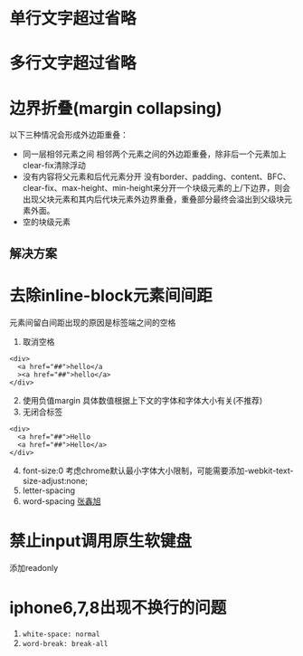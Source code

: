 # 单行文字超过省略

# 多行文字超过省略

# 边界折叠(margin collapsing)
以下三种情况会形成外边距重叠：
+ 同一层相邻元素之间
相邻两个元素之间的外边距重叠，除非后一个元素加上clear-fix清除浮动
+ 没有内容将父元素和后代元素分开
没有border、padding、content、BFC、clear-fix、max-height、min-height来分开一个块级元素的上/下边界，则会出现父块元素和其内后代块元素外边界重叠，重叠部分最终会溢出到父级块元素外面。
+ 空的块级元素

## 解决方案

# 去除inline-block元素间间距
元素间留白间距出现的原因是标签端之间的空格
1. 取消空格
```
<div>
  <a href="##">hello</a
  ><a href="##">hello</a>
</div>
```
2. 使用负值margin
具体数值根据上下文的字体和字体大小有关(不推荐)
3. 无闭合标签
```
<div>
  <a href="##">Hello
  <a href="##">Hello</a>
</div>
```
4. font-size:0
考虑chrome默认最小字体大小限制，可能需要添加-webkit-text-size-adjust:none;
5. letter-spacing
6. word-spacing
[张鑫旭](https://www.zhangxinxu.com/wordpress/2012/04/inline-block-space-remove-%e5%8e%bb%e9%99%a4%e9%97%b4%e8%b7%9d/)

# 禁止input调用原生软键盘
添加readonly

# iphone6,7,8出现不换行的问题
1. `white-space: normal`
2. `word-break: break-all`